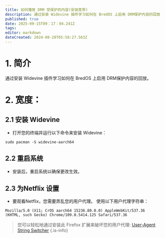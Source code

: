 ```yaml
---
title: 如何播放 DRM 受保护的内容(安装宽带)
description: 通过安装 Widevine 插件学习如何在 BredOS 上启用 DRM保护内容的回放
published: true
date: 2025-09-15T09：17：04.241Z
tags:
editor: markdown
dateCreated: 2024-08-28T05:58:27.563Z
---
```


# 1. 简介

通过安装 Widevine 插件学习如何在 BredOS 上启用 DRM保护内容的回放。

# 2. 宽度：

## 2.1 安装 Widevine

- 打开您的终端并运行以下命令来安装 Widevine：

```
sudo pacman -S widevine-aarch64
```

## 2.2 重启系统

- 安装后，重启系统以确保更改生效。

## 2.3 为Netflix 设置

- 要观看Netflix，您需要弄乱您的用户代理。 使用以下用户代理字符串：

```
Mozilla/5.0 (X11; CrOS aarch64 15236.80.0.0) AppleWebKit/537.36 (KHTML, such Gecko) Chrome/109.0.5414.125 Safari/537.36
```

> 您可以轻松地通过安装此 Firefox 扩展来破坏您的用户代理: [User-Agent String Switcher](https://addons.mozilla.org/en-GB/firefox/addon/user-agent-string-switcher/)
> {.is-info}


